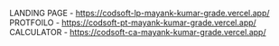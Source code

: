 LANDING PAGE - https://codsoft-lp-mayank-kumar-grade.vercel.app/
PROTFOILO - https://codsoft-pt-mayank-kumar-grade.vercel.app/
CALCULATOR - https://codsoft-ca-mayank-kumar-grade.vercel.app/
